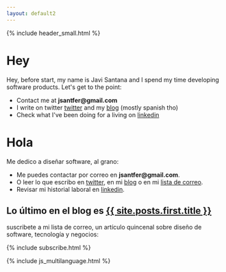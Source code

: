 ```yaml
---
layout: default2
---
```


{% include header_small.html %}

<div id="english">
  <h1>Hey</h1>
  <p>Hey, before start, my name is Javi Santana and I spend my time developing software products. Let's get to the point:</p>
  <ul>
    <li>Contact me at <b>jsantfer@gmail.com</b></li>
    <li>I write on twitter <a href="http://twitter.com/javisantana">twitter</a> and my <a href="/blog.html">blog</a> (mostly spanish tho)</li>
    <li>Check what I've been doing for a living on <a href="http://www.linkedin.com/in/javisantana">linkedin</a></li>
  </ul>


</div>

<div id="spanish">
  <h1>Hola</h1>
  <p>Me dedico a diseñar software, al grano:</p>
  <ul>
    <li>Me puedes contactar por correo en <b>jsantfer@gmail.com</b>.</li>
    <li>O leer lo que escribo en <a href="http://twitter.com/javisantana">twitter</a>, en mi <a href="/blog.html">blog</a> o en mi <a href="/digest">lista de correo</a>.</li>
    <li>Revisar mi historial laboral en <a href="http://www.linkedin.com/in/javisantana">linkedin</a>.</li>
  </ul>
  <h2>Lo último en el blog es <a href="{{ site.baseurl }}{{ site.posts.first.url }}">{{ site.posts.first.title }}</a></h2>

  <div class="footer">
    <p>suscribete a mi lista de correo, un artículo quincenal sobre diseño de software, tecnología y negocios:</p>
    {% include subscribe.html %}
  </div>
</div>

{% include js_multilanguage.html %}
